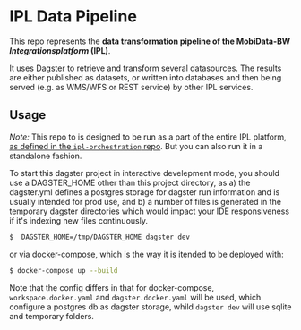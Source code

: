 # IPL Data Pipeline

This repo represents the **data transformation pipeline of the MobiData-BW *Integrationsplatform* (IPL)**.

It uses [Dagster](https://dagster.io) to retrieve and transform several datasources. The results are either published as datasets, or written into databases and then being served (e.g. as WMS/WFS or REST service) by other IPL services.

## Usage

*Note:* This repo to is designed to be run as a part of the entire IPL platform, [as defined in the `ipl-orchestration` repo](https://github.com/mobidata-bw/ipl-orchestration). But you can also run it in a standalone fashion.

To start this dagster project in interactive develepment mode, you should use a DAGSTER_HOME other than 
this project directory, as a) the dagster.yml defines a postgres storage for dagster run information 
and is usually intended for prod use, and b) a number of files is generated in the temporary dagster 
directories which would impact your IDE responsiveness if it's indexing new files continuously.


```sh
$  DAGSTER_HOME=/tmp/DAGSTER_HOME dagster dev
```

or via docker-compose, which is the way it is itended to be deployed with:

```sh
$ docker-compose up --build
```

Note that the config differs in that for docker-compose, `workspace.docker.yaml` and `dagster.docker.yaml` will be used, which configure a postgres db as dagster storage, whild `dagster dev` will use sqlite and temporary folders.

